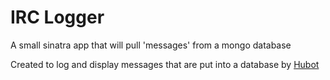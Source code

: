 # IRC Logger
A small sinatra app that will pull 'messages' from a mongo database

Created to log and display messages that are put into a database by
[Hubot](https://github.com/github/hubot)
